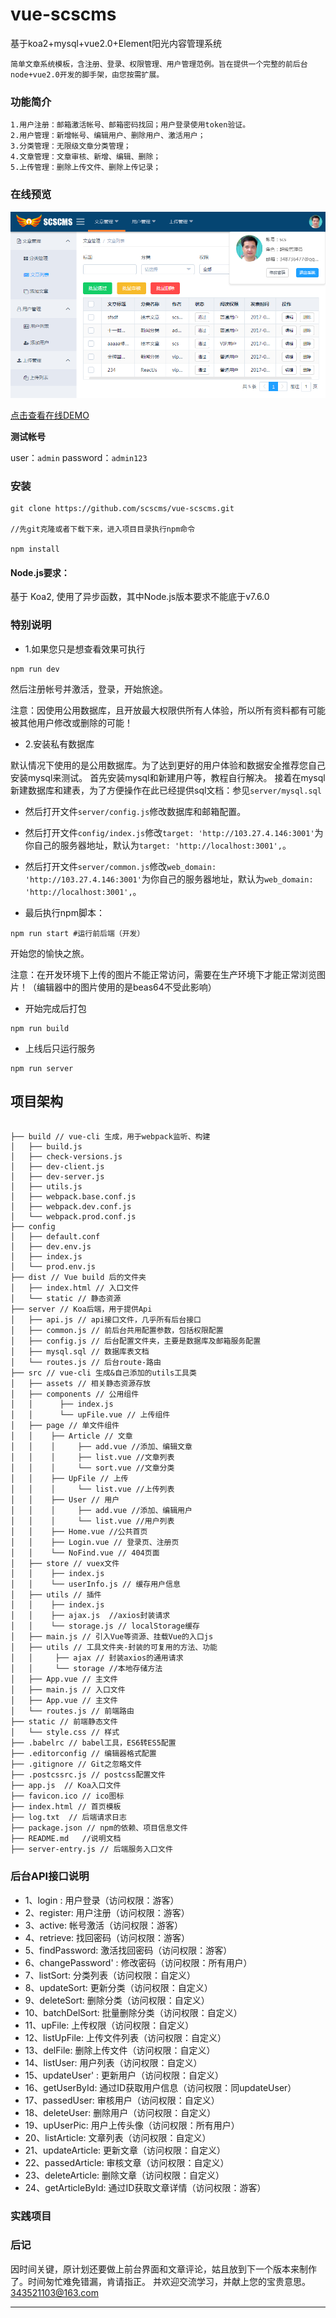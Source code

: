 # vue-scscms

基于koa2+mysql+vue2.0+Element阳光内容管理系统

    简单文章系统模板，含注册、登录、权限管理、用户管理范例。旨在提供一个完整的前后台node+vue2.0开发的脚手架，由您按需扩展。

### 功能简介
	1.用户注册：邮箱激活帐号、邮箱密码找回；用户登录使用token验证。
	2.用户管理：新增帐号、编辑用户、删除用户、激活用户；
	3.分类管理：无限级文章分类管理；
	4.文章管理：文章审核、新增、编辑、删除；
	5.上传管理：删除上传文件、删除上传记录；

### 在线预览
![image](static/readme.png)

[点击查看在线DEMO](http://103.27.4.146:3001)

**测试帐号**

user：`admin`   password：`admin123`

### 安装

```
git clone https://github.com/scscms/vue-scscms.git

//先git克隆或者下载下来，进入项目目录执行npm命令

npm install
```

#### Node.js要求：

基于 Koa2, 使用了异步函数，其中Node.js版本要求不能底于v7.6.0

### 特别说明

- 1.如果您只是想查看效果可执行

```
npm run dev
```

然后注册帐号并激活，登录，开始旅途。

注意：因使用公用数据库，且开放最大权限供所有人体验，所以所有资料都有可能被其他用户修改或删除的可能！

- 2.安装私有数据库

默认情况下使用的是公用数据库。为了达到更好的用户体验和数据安全推荐您自己安装mysql来测试。
首先安装mysql和新建用户等，教程自行解决。
接着在mysql新建数据库和建表，为了方便操作在此已经提供sql文档：参见`server/mysql.sql`

- 然后打开文件`server/config.js`修改数据库和邮箱配置。

- 然后打开文件`config/index.js`修改`target: 'http://103.27.4.146:3001'`为你自己的服务器地址，默认为`target: 'http://localhost:3001',`。

- 然后打开文件`server/common.js`修改`web_domain: 'http://103.27.4.146:3001'`为你自己的服务器地址，默认为`web_domain: 'http://localhost:3001',`。

- 最后执行npm脚本：

```
npm run start #运行前后端（开发）
```

开始您的愉快之旅。

注意：在开发环境下上传的图片不能正常访问，需要在生产环境下才能正常浏览图片！（编辑器中的图片使用的是beas64不受此影响）

- 开始完成后打包

```
npm run build
```

- 上线后只运行服务

```
npm run server
```

## 项目架构

```

├── build // vue-cli 生成，用于webpack监听、构建
│   ├── build.js
│   ├── check-versions.js
│   ├── dev-client.js
│   ├── dev-server.js
│   ├── utils.js
│   ├── webpack.base.conf.js
│   ├── webpack.dev.conf.js
│   └── webpack.prod.conf.js
├── config
│   ├── default.conf
│   ├── dev.env.js
│   ├── index.js
│   └── prod.env.js
├── dist // Vue build 后的文件夹
│   ├── index.html // 入口文件
│   └── static // 静态资源
├── server // Koa后端，用于提供Api
│   ├── api.js // api接口文件，几乎所有后台接口
│   ├── common.js // 前后台共用配置参数，包括权限配置
│   ├── config.js // 后台配置文件夹，主要是数据库及邮箱服务配置
│   ├── mysql.sql // 数据库表文档
│   └── routes.js // 后台route-路由
├── src // vue-cli 生成&自己添加的utils工具类
│   ├── assets // 相关静态资源存放
│   ├── components // 公用组件
│   │      ├── index.js
│   │      └── upFile.vue // 上传组件
│   ├── page // 单文件组件
│   │    ├── Article // 文章
│   │    │     ├── add.vue //添加、编辑文章
│   │    │     ├── list.vue //文章列表
│   │    │     └── sort.vue //文章分类
│   │    ├── UpFile // 上传
│   │    │     └── list.vue //上传列表
│   │    ├── User // 用户
│   │    │     ├── add.vue //添加、编辑用户
│   │    │     └── list.vue //用户列表
│   │    ├── Home.vue //公共首页
│   │    ├── Login.vue // 登录页、注册页
│   │    └── NoFind.vue // 404页面
│   ├── store // vuex文件
│   │    ├── index.js
│   │    └── userInfo.js // 缓存用户信息
│   ├── utils // 插件
│   │    ├── index.js
│   │    ├── ajax.js  //axios封装请求
│   │    └── storage.js // localStorage缓存
│   ├── main.js // 引入Vue等资源、挂载Vue的入口js
│   ├── utils // 工具文件夹-封装的可复用的方法、功能
│   │     ├── ajax // 封装axios的通用请求
│   │     └── storage //本地存储方法
│   ├── App.vue // 主文件
│   ├── main.js // 入口文件
│   ├── App.vue // 主文件
│   └── routes.js // 前端路由
├── static // 前端静态文件
│   └── style.css // 样式
├── .babelrc // babel工具，ES6转ES5配置
├── .editorconfig // 编辑器格式配置
├── .gitignore // Git之忽略文件
├── .postcssrc.js // postcss配置文件
├── app.js  // Koa入口文件
├── favicon.ico // ico图标
├── index.html // 首页模板
├── log.txt  // 后端请求日志
├── package.json // npm的依赖、项目信息文件
├── README.md	//说明文档
├── server-entry.js // 后端服务入口文件

```

### 后台API接口说明

- 1、login   : 用户登录（访问权限：游客）
- 2、register: 用户注册（访问权限：游客）
- 3、active: 帐号激活（访问权限：游客）
- 4、retrieve: 找回密码（访问权限：游客）
- 5、findPassword: 激活找回密码（访问权限：游客）
- 6、changePassword' : 修改密码（访问权限：所有用户）
- 7、listSort: 分类列表（访问权限：自定义）
- 8、updateSort: 更新分类（访问权限：自定义）
- 9、deleteSort: 删除分类（访问权限：自定义）
- 10、batchDelSort: 批量删除分类（访问权限：自定义）
- 11、upFile: 上传权限（访问权限：自定义）
- 12、listUpFile: 上传文件列表（访问权限：自定义）
- 13、delFile: 删除上传文件（访问权限：自定义）
- 14、listUser: 用户列表（访问权限：自定义）
- 15、updateUser' : 更新用户（访问权限：自定义）
- 16、getUserById: 通过ID获取用户信息（访问权限：同updateUser）
- 17、passedUser: 审核用户（访问权限：自定义）
- 18、deleteUser: 删除用户（访问权限：自定义）
- 19、upUserPic: 用户上传头像（访问权限：所有用户）
- 20、listArticle: 文章列表（访问权限：自定义）
- 21、updateArticle: 更新文章（访问权限：自定义）
- 22、passedArticle: 审核文章（访问权限：自定义）
- 23、deleteArticle: 删除文章（访问权限：自定义）
- 24、getArticleById: 通过ID获取文章详情（访问权限：游客）

### 实践项目


### 后记

因时间关键，原计划还要做上前台界面和文章评论，姑且放到下一个版本来制作了。时间匆忙难免错漏，肯请指正。
并欢迎交流学习，并献上您的宝贵意思。
343521103@163.com 

---
